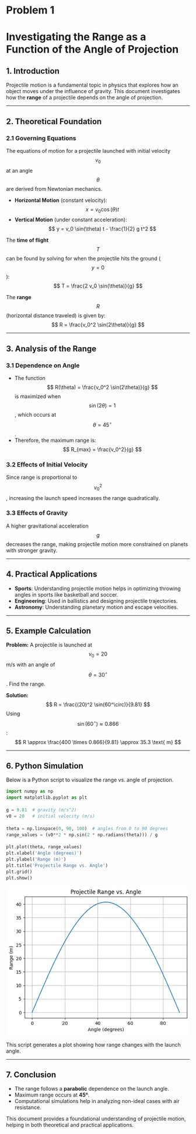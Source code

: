 # Problem 1
# Investigating the Range as a Function of the Angle of Projection

## 1. Introduction
Projectile motion is a fundamental topic in physics that explores how an object moves under the influence of gravity. This document investigates how the **range** of a projectile depends on the angle of projection.

---

## 2. Theoretical Foundation

### 2.1 Governing Equations
The equations of motion for a projectile launched with initial velocity $$ v_0 $$ at an angle $$ \theta $$ are derived from Newtonian mechanics.

- **Horizontal Motion** (constant velocity):
  $$ x = v_0 \cos(\theta) t $$
- **Vertical Motion** (under constant acceleration):
  $$ y = v_0 \sin(\theta) t - \frac{1}{2} g t^2 $$

The **time of flight** $$ T $$ can be found by solving for when the projectile hits the ground ($$ y=0 $$):
$$
T = \frac{2 v_0 \sin(\theta)}{g}
$$

The **range** $$ R $$ (horizontal distance traveled) is given by:
$$
R = \frac{v_0^2 \sin(2\theta)}{g}
$$

---

## 3. Analysis of the Range
### 3.1 Dependence on Angle
- The function $$ R(\theta) = \frac{v_0^2 \sin(2\theta)}{g} $$ is maximized when $$ \sin(2\theta) = 1 $$, which occurs at $$ \theta = 45^\circ $$.
- Therefore, the maximum range is:
  $$
  R_{max} = \frac{v_0^2}{g}
  $$

### 3.2 Effects of Initial Velocity
Since range is proportional to $$ v_0^2 $$, increasing the launch speed increases the range quadratically.

### 3.3 Effects of Gravity
A higher gravitational acceleration $$ g $$ decreases the range, making projectile motion more constrained on planets with stronger gravity.

---

## 4. Practical Applications
- **Sports**: Understanding projectile motion helps in optimizing throwing angles in sports like basketball and soccer.
- **Engineering**: Used in ballistics and designing projectile trajectories.
- **Astronomy**: Understanding planetary motion and escape velocities.

---

## 5. Example Calculation

**Problem:** A projectile is launched at $$ v_0 = 20 $$ m/s with an angle of $$ \theta = 30^\circ $$. Find the range.

**Solution:**
$$
R = \frac{(20)^2 \sin(60^\circ)}{9.81}
$$
Using $$ \sin(60^\circ) \approx 0.866 $$:
$$
R \approx \frac{400 \times 0.866}{9.81} \approx 35.3 \text{ m}
$$

---

## 6. Python Simulation
Below is a Python script to visualize the range vs. angle of projection.

```python
import numpy as np
import matplotlib.pyplot as plt

g = 9.81  # gravity (m/s^2)
v0 = 20   # initial velocity (m/s)

theta = np.linspace(0, 90, 100)  # angles from 0 to 90 degrees
range_values = (v0**2 * np.sin(2 * np.radians(theta))) / g

plt.plot(theta, range_values)
plt.xlabel('Angle (degrees)')
plt.ylabel('Range (m)')
plt.title('Projectile Range vs. Angle')
plt.grid()
plt.show()
```
![alt text](image.png)

This script generates a plot showing how range changes with the launch angle.

---

## 7. Conclusion
- The range follows a **parabolic** dependence on the launch angle.
- Maximum range occurs at **45°**.
- Computational simulations help in analyzing non-ideal cases with air resistance.

This document provides a foundational understanding of projectile motion, helping in both theoretical and practical applications.

